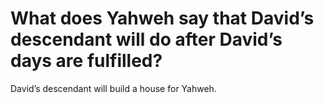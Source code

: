 # What does Yahweh say that David’s descendant will do after David’s days are fulfilled?

David’s descendant will build a house for Yahweh.
